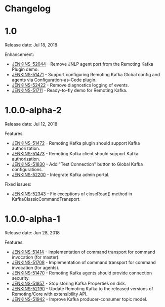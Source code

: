 Changelog
===

# 1.0

Release date: Jul 18, 2018

Enhancement:

* [JENKINS-52044](https://issues.jenkins-ci.org/browse/JENKINS-52044) - Remove JNLP agent port from the Remoting Kafka Plugin demo.
* [JENKINS-51471](https://issues.jenkins-ci.org/browse/JENKINS-51471) - Support configuring Remoting Kafka Global config and agents via Configuration-as-Code plugin.
* [JENKINS-52422](https://issues.jenkins-ci.org/browse/JENKINS-52422) - Remove diagnostics logging of events.
* [JENKINS-51711](https://issues.jenkins-ci.org/browse/JENKINS-51711) - Ready-to-fly demo for Remoting Kafka.

# 1.0.0-alpha-2

Release date: Jul 12, 2018

Features:

* [JENKINS-51472](https://issues.jenkins-ci.org/browse/JENKINS-51472) - Remoting Kafka plugin should support Kafka authorization.
* [JENKINS-51473](https://issues.jenkins-ci.org/browse/JENKINS-51473) - Remoting Kafka client should support Kafka authorization.
* [JENKINS-51830](https://issues.jenkins-ci.org/browse/JENKINS-51830) - Add "Test Connection" button to Global Kafka configurations.
* [JENKINS-52200](https://issues.jenkins-ci.org/browse/JENKINS-52200) - Integrate Kafka admin portal.

Fixed issues:

* [JENKINS-52343](https://issues.jenkins-ci.org/browse/JENKINS-52200) - Fix exceptions of closeRead() method in KafkaClassicCommandTransport.

# 1.0.0-alpha-1

Release date: Jun 28, 2018

Features:

* [JENKINS-51414](https://issues.jenkins-ci.org/browse/JENKINS-51414) - Implementation of command transport for command invocation (for master).
* [JENKINS-51708](https://issues.jenkins-ci.org/browse/JENKINS-51708) - Implementation of command transport for command invocation (for agents).
* [JENKINS-51470](https://issues.jenkins-ci.org/browse/JENKINS-51470) - Remoting Kafka agents should provide connection security.
* [JENKINS-51857](https://issues.jenkins-ci.org/browse/JENKINS-51857) - Stop storing Kafka Properties on disk.
* [JENKINS-52190](https://issues.jenkins-ci.org/browse/JENKINS-52190) - Update Remoting Kafka to the released versions of Remoting/Core with extensibility API.
* [JENKINS-51942](https://issues.jenkins-ci.org/browse/JENKINS-51942) - Improve Kafka producer-consumer topic model.

